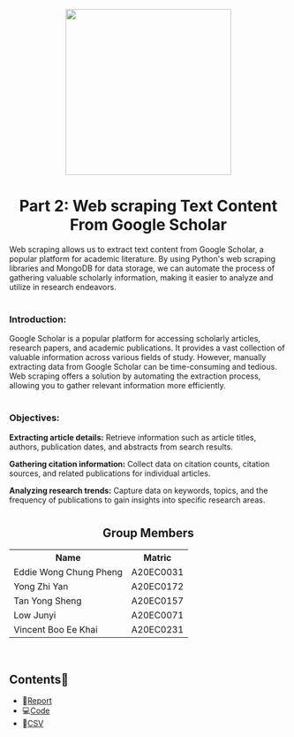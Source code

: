 <div align="center">
  <img height = 300px src="https://github.com/drshahizan/special-topic-data-engineering/assets/95403713/7c15f7c2-32f9-4a74-b1cd-024f0a5d2059">
</div>

<h1 align=center>Part 2: Web scraping Text Content From Google Scholar</h1>
Web scraping allows us to extract text content from Google Scholar, a popular platform for academic literature. By using Python's web scraping libraries and MongoDB for data storage, we can automate the process of gathering valuable scholarly information, making it easier to analyze and utilize in research endeavors.
<br><br>

<h3>Introduction:</h3>
Google Scholar is a popular platform for accessing scholarly articles, research papers, and academic publications. It provides a vast collection of valuable information across various fields of study. However, manually extracting data from Google Scholar can be time-consuming and tedious. Web scraping offers a solution by automating the extraction process, allowing you to gather relevant information more efficiently.
<br><br>

<h3>Objectives:</h3>

<strong>Extracting article details:</strong> Retrieve information such as article titles, authors, publication dates, and abstracts from search results.

<strong>Gathering citation information:</strong> Collect data on citation counts, citation sources, and related publications for individual articles.

<strong>Analyzing research trends:</strong> Capture data on keywords, topics, and the frequency of publications to gain insights into specific research areas.
<h1></h1>

<h2 align = 'center'>Group Members </h2>
<table align = 'center'>
  <tr>
    <th>Name</th> 
    <th>Matric</th>
  </tr>
  <tr>
    <td>Eddie Wong Chung Pheng</td>
    <td>A20EC0031</td>
  </tr>
  <tr>
    <td>Yong Zhi Yan</td>
    <td>A20EC0172</td>
  </tr>
    <tr>
    <td>Tan Yong Sheng</td>
    <td>A20EC0157</td>
  </tr>
    <tr>
    <td>Low Junyi</td>
    <td>A20EC0071</td>
  </tr>
  <tr>
    <td>Vincent Boo Ee Khai</td>
    <td>A20EC0231</td>
  </tr>
</table><br>

## Contents📝
- 📑[Report](https://github.com/drshahizan/special-topic-data-engineering/blob/main/assignment/data-scraping/submission/part2/MichelinStar/Part2_Report_MichelinStar.md)
- 💻[Code](https://github.com/drshahizan/special-topic-data-engineering/blob/main/assignment/data-scraping/submission/part2/MichelinStar/Web_Scraping_GS_MichelinStar.ipynb)
- 📂[CSV](https://github.com/drshahizan/special-topic-data-engineering/blob/main/assignment/data-scraping/submission/part2/MichelinStar/google_scholar.csv)

